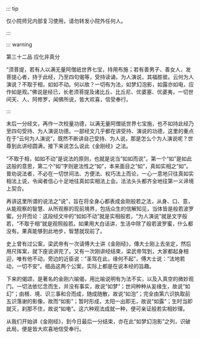 ::: tip

仅小院师兄内部复习使用，请勿转发小院外任何人。

:::

::: warning

第三十二品 应化非真分

 “须菩提，若有人以满无量阿僧祇世界七宝，持用布施；若有善男子、善女人，发菩提心者，持于此经，乃至四句偈等，受持读诵，为人演说，其福胜彼。云何为人演说？不取于相，如如不动。何以故？一切有为法，如梦幻泡影，如露亦如电，应作如是观。”佛说是经已，长老须菩提及诸比丘、比丘尼、优婆塞、优婆夷，一切世间天、人、阿修罗，闻佛所说，皆大欢喜，信受奉行。

:::

​          末后一分经文，再作一次校量功德，以满无量阿僧祇世界七宝施，也不如持此经乃至四句受持、为人演说功德。一部经文几乎都在讲受持、演说的功德，这里的重点在于“云何为人演说”，既然不断讲自己受持、为人说，那是怎么个为人演说呢？世尊到此讲经圆满，接下来说怎么说此《金刚经》之法。

​         “不取于相，如如不动”是说法的原则，也就是说当“如如而说”。第一个“如”是如此这般的意思，第二个“如”字则是法性之“如”，本来面目之“如”，真如实相之“如”。普劝说法者，不必在一切世间法、方便法、权巧法上而论，一心一意地只往真如实相法上说，令闻者信心十足地往真如实相法上会。法法头头都齐全地往第一义谛境上契合。         

​         再讲这里所谓的说法之“说”，旨在将全身心都表成金刚般若之法，从身、口、意，从能观察的智慧、从所观察的现前境界，包括众生的信解知见，当体皆是般若波罗蜜。分开而论：这段经文中的“如如不动”就是实相般若，“为人演说”就是文字般若，“不取于相”就是观照般若。如果用大白话讲，生活中除了般若波罗蜜，什么都没有。果真能够到此地步，智慧就现前了。

​         史上曾有过公案，梁武帝有一次请傅大士讲《金刚经》，傳大士刚上去坐定，然后用尺挥案，就下座说讲完了。又有一次刚讲经结束，梁武帝驾到，大家都起身相迎，唯有他不动，旁边的近臣说：“圣驾在此，缘何不起”，傅大士说：“法地若动，一切不安”。细品这两个公案，实际上都是在说本经的旨趣。

​         下来的偈颂，是著名的金刚六喻偈，用比喻说明有为法不实，以及入真空的微妙观门。一切法依忆念而生，并没有事实，故说“如梦”；世间种种从妄缘生，故说“如幻”；由根、境、识三事和合而成，随成随散，故说“如泡”；完全由第六识执取前五识落谢的影像，故而“如影”；暂时形成，太阳一出即无，故说“如露”；生时当即就灭，刹那不住，故说“如电”。这六种观法成就一种，便可亲证般若实相妙理。

​         从我们开始讲《金刚经》，到今日最后一分结束，亦在此“如梦幻泡影”之列，识破此局，便是皆大欢喜地信受奉行。